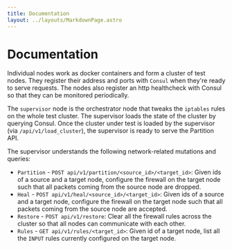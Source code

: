 ```yaml
---
title: Documentation
layout: ../layouts/MarkdownPage.astro
---
```


# Documentation

Individual nodes work as docker containers and form a cluster of test nodes. They register their address and ports with `Consul` when they're ready
to serve requests. The nodes also register an http healthcheck with Consul so that they can be monitored periodically.

The `supervisor` node is the orchestrator node that tweaks the `iptables` rules on the whole test cluster. The supervisor loads the state of the cluster by querying Consul. Once the cluster under test is loaded by the supervisor (via `/api/v1/load_cluster`), the supervisor is ready to serve the Partition API.

The supervisor understands the following network-related mutations and queries:

- `Partition` - `POST api/v1/partition/<source_id>/<target_id>`: Given ids of a source and a target node, configure the firewall on the target node such that all packets coming from the source node are dropped.
- `Heal` - `POST api/v1/heal/<source_id>/<target_id>`: Given ids of a source and a target node, configure the firewall on the target node such that all packets coming from the source node are accepted.
- `Restore` - `POST api/v1/restore`: Clear all the firewall rules across the cluster so that all nodes can communicate with each other.
- `Rules` - `GET api/v1/rules/<target_id>`: Given id of a target node, list all the `INPUT` rules currently configured on the target node.